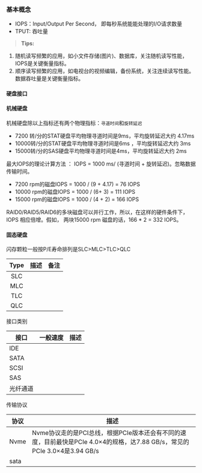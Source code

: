 ### 基本概念

- IOPS：Input/Output Per Second， 即每秒系统能能处理的I/O请求数量
- TPUT: 吞吐量

>**Tips:**
1. 随机读写频繁的应用，如小文件存储(图片)、数据库，关注随机读写性能，IOPS是关键衡量指标。
2. 顺序读写频繁的应用，如电视台的视频编辑，备份系统，关注连续读写性能。数据吞吐量是关键衡量指标。

#### 硬盘接口

#### 机械硬盘
机械硬盘除以上指标还有两个物理指标：`寻道时间`和`旋转延迟`
- 7200 转/分的STAT硬盘平均物理寻道时间是9ms，平均旋转延迟大约 4.17ms
- 10000转/分的STAT硬盘平均物理寻道时间是6ms ，平均旋转延迟大约 3ms
- 15000转/分的SAS硬盘平均物理寻道时间是4ms，平均旋转延迟大约 2ms

最大IOPS的理论计算方法 ： IOPS = 1000 ms/ (寻道时间 + 旋转延迟)。忽略数据传输时间。

- 7200 rpm的磁盘IOPS = 1000 / (9 + 4.17) = 76 IOPS
- 10000 rpm的磁盘IOPS = 1000 / (6+ 3) = 111 IOPS
- 15000 rpm的磁盘IOPS = 1000 / (4 + 2) = 166 IOPS

RAID0/RAID5/RAID6的多块磁盘可以并行工作，所以，在这样的硬件条件下， IOPS 相应倍增。假如， 两块15000 rpm 磁盘的话，166 * 2 = 332 IOPS。

#### 固态硬盘

闪存颗粒一般按P/E寿命排列是SLC>MLC>TLC>QLC

|Type|描述|备注|
|:---:|:---:|:---:|
|SLC||
|MLC||
|TLC||
|QLC||

接口类别

|接口|一般速度|描述|
|---|---|---|
|IDE|||
|SATA||
|SCSI||
|SAS||
|光纤通道||

传输协议

|协议|描述|
|---|---|
|Nvme|Nvme协议走的是PCI总线，根据PCIe版本还会有不同的速度，目前最快是PCIe 4.0×4的规格，达7.88 GB/s，常见的PCIe 3.0×4是3.94 GB/s|
|sata||
